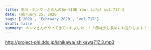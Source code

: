 ```yaml
---
title: 石川・ホンマ・ぶるんのBe-SIDE Your Life! vol.717-3
date: February 25, 2020
tags: ['2020', 'February 2020', 'vol.717']
draft: false
summary: ホンマさんがやってきてくれました！！３部は少し長めにお送りします！
---
```


http://project-phi.ddo.jp/ishikawa/ishikawa717_3.mp3
